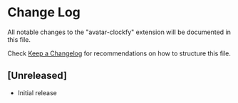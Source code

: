 # Change Log

All notable changes to the "avatar-clockfy" extension will be documented in this file.

Check [Keep a Changelog](http://keepachangelog.com/) for recommendations on how to structure this file.

## [Unreleased]

- Initial release